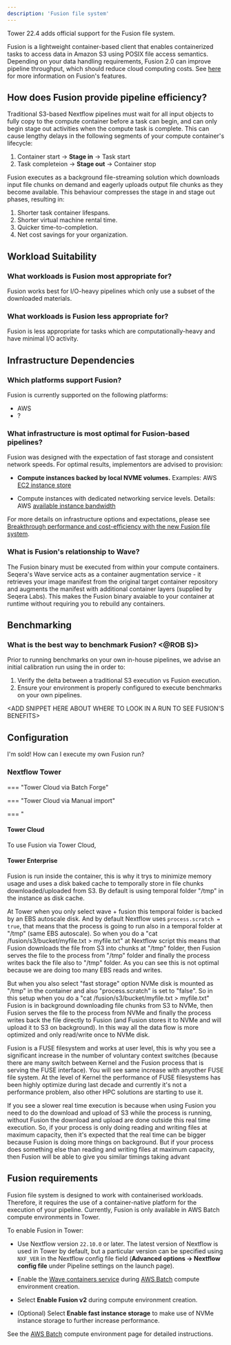 ```yaml
---
description: 'Fusion file system'
---
```


Tower 22.4 adds official support for the Fusion file system. 

Fusion is a lightweight container-based client that enables containerized tasks to access data in Amazon S3 using POSIX file access semantics. Depending on your data handling requirements, Fusion 2.0 can improve pipeline throughput, which should reduce cloud computing costs. See [here](https://seqera.io/fusion/) for more information on Fusion's features. 

## How does Fusion provide pipeline efficiency?
Traditional S3-based Nextflow pipelines must wait for all input objects to fully copy to the compute container before a task can begin, and can only begin stage out activities when the compute task is complete. This can cause lengthy delays in the following segments of your compute container's lifecycle:

1. Container start -> **Stage in** -> Task start
2. Task completeion -> **Stage out** -> Container stop

Fusion executes as a background file-streaming solution which downloads input file chunks on demand and eagerly uploads output file chunks as they become available. This behaviour compresses the stage in and stage out phases, resulting in: 

1. Shorter task container lifespans.
2. Shorter virtual machine rental time.
3. Quicker time-to-completion.
3. Net cost savings for your organization.


## Workload Suitability
### What workloads is Fusion most appropriate for?
Fusion works best for I/O-heavy pipelines which only use a subset of the downloaded materials.

### What workloads is Fusion less appropriate for?
Fusion is less appropriate for tasks which are computationally-heavy and have minimal I/O activity.


## Infrastructure Dependencies
### Which platforms support Fusion? 
Fusion is currently supported on the following platforms:
- AWS
- ?

### What infrastructure is most optimal for Fusion-based pipelines?
Fusion was designed with the expectation of fast storage and consistent network speeds. For optimal results, implementors are advised to provision:

- **Compute instances backed by local NVME volumes.**
    Examples: AWS [EC2 instance store](https://docs.aws.amazon.com/AWSEC2/latest/UserGuide/InstanceStorage.html)

- Compute instances with dedicated networking service levels.
    Details: AWS [available instance bandwidth](https://docs.aws.amazon.com/AWSEC2/latest/UserGuide/ec2-instance-network-bandwidth.html)

For more details on infrastructure options and expectations, please see [Breakthrough performance and cost-efficiency with the new Fusion file system](https://seqera.io/blog/breakthrough-performance-and-cost-efficiency-with-the-new-fusion-file-system/#introducing-fusion-file-system). 


### What is Fusion's relationship to Wave?
The Fusion binary must be executed from within your compute containers. Seqera's Wave service acts as a container augmentation service - it retrieves your image manifest from the original target container repository and augments the manifest with additional container layers (supplied by Seqera Labs). This makes the Fusion binary avaiable to your container at runtime without requiring you to rebuild any containers.

## Benchmarking
### What is the best way to benchmark Fusion? <@ROB S)>
Prior to running benchmarks on your own in-house pipelines, we advise an initial calibration run using the <PIPELINE-NAME-HERE> in order to:

1. Verify the delta between a traditional S3 execution vs Fusion execution.
2. Ensure your environment is properly configured to execute benchmarks on your own pipelines.

<ADD SNIPPET HERE ABOUT WHERE TO LOOK IN A RUN TO SEE FUSION'S BENEFITS>


## Configuration
I'm sold! How can I execute my own Fusion run?

### Nextflow Tower

=== "Tower Cloud via Batch Forge"

=== "Tower Cloud via Manual import"

=== "
#### Tower Cloud
To use Fusion via Tower Cloud, 

#### Tower Enterprise






Fusion is run inside the container, this is why it trys to minimize memory usage and uses a disk baked cache to temporally store in file chunks downloaded/uploaded from S3. By default is using temporal folder "/tmp" in the instance as disk cache.

At Tower when you only select wave + fusion this temporal folder is backed by an EBS autoscale disk. And by default Nextflow uses `process.scratch = true`, that means that the process is going to run also in a temporal folder at "/tmp" (same EBS autoscale). So when you do a "cat /fusion/s3/bucket/myfile.txt > myfile.txt" at Nextflow script this means that Fusion downloads the file from S3 into chunks at "/tmp" folder, then Fusion serves the file to the process from "/tmp" folder and finally the process writes back the file also to "/tmp" folder. As you can see this is not optimal because we are doing too many EBS reads and writes.

But when you also select "fast storage" option NVMe disk is mounted as "/tmp" in the container and also "process.scratch" is set to "false". So in this setup when you do a "cat /fusion/s3/bucket/myfile.txt > myfile.txt" Fusion is in background downloading file chunks from S3 to NVMe, then Fusion serves the file to the process from NVMe and finally the process writes back the file directly to Fusion (and Fusion stores it to NVMe and will upload it to S3 on background). In this way all the data flow is more optimized and only read/write once to NVMe disk.

Fusion is a FUSE filesystem and works at user level, this is why you see a significant increase in the number of voluntary context switches (because there are many switch between Kernel and the Fusion process that is serving the FUSE interface). You will see same increase with anyother FUSE file system. At the level of Kernel the performance of FUSE filesystems has been highly optimize during last decade and currently it's not a performance problem, also other HPC solutions are starting to use it. 

If you see a slower real time execution is because when using Fusion you need to do the download and upload of S3 while the process is running, without Fusion the download and upload are done outside this real time execution. So, if your process is only doing reading and writing files at maximum capacity, then it's expected that the real time can be bigger because Fusion is doing more things on background. But if your process does something else than reading and writing files at maximum capacity, then Fusion will be able to give you similar timings taking advant










## Fusion requirements

Fusion file system is designed to work with containerised workloads. Therefore, it requires the use of a container-native platform for the execution of your pipeline. Currently, Fusion is only available in AWS Batch compute environments in Tower. 

To enable Fusion in Tower:  

- Use Nextflow version `22.10.0` or later. The latest version of Nextflow is used in Tower by default, but a particular version can be specified using `NXF_VER` in the Nextflow config file field (**Advanced options -> Nextflow config file** under Pipeline settings on the launch page). 

- Enable the [Wave containers service](https://www.nextflow.io/docs/latest/wave.html#wave-page) during [AWS Batch](/docs/compute-envs/aws-batch.md) compute environment creation.

- Select **Enable Fusion v2** during compute environment creation. 

- (Optional) Select **Enable fast instance storage** to make use of NVMe instance storage to further increase performance. 

See the [AWS Batch](/docs/compute-envs/aws-batch.md#) compute environment page for detailed instructions.